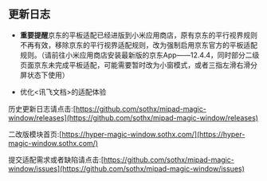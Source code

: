 ## 更新日志

- **重要提醒**京东的平板适配已经进版到小米应用商店，原有京东的平行视界规则不再有效，移除京东的平行视界适配规则，改为强制启用京东官方的平板适配规则。（请前往小米应用商店安装最新版的京东App——12.4.4，同时部分二级页面京东未完成平板适配，可能需要暂时改为小窗模式，或者三指左滑右滑分屏状态下使用）

- 优化<讯飞文档>的适配体验


历史更新日志请点击:[https://github.com/sothx/mipad-magic-window/releases](https://github.com/sothx/mipad-magic-window/releases)


二改版模块首页:[https://hyper-magic-window.sothx.com/](https://hyper-magic-window.sothx.com/)


提交适配需求或者缺陷请点击:[https://github.com/sothx/mipad-magic-window/issues](https://github.com/sothx/mipad-magic-window/issues)